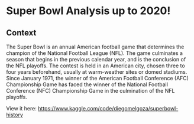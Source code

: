 # Super Bowl Analysis up to 2020!

## Context

The Super Bowl is an annual American football game that determines the champion of the National Football League (NFL). The game culminates a season that begins in the previous calendar year, and is the conclusion of the NFL playoffs. The contest is held in an American city, chosen three to four years beforehand, usually at warm-weather sites or domed stadiums. Since January 1971, the winner of the American Football Conference (AFC) Championship Game has faced the winner of the National Football Conference (NFC) Championship Game in the culmination of the NFL playoffs.


View it here: https://www.kaggle.com/code/diegomelgoza/superbowl-history

